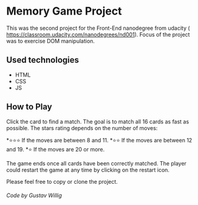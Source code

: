 # Memory Game Project
This was the second project for the Front-End nanodegree from udacity ( https://classroom.udacity.com/nanodegrees/nd001).
Focus of the project was to exercise DOM manipulation.
## Used technologies
* HTML
* CSS
* JS

## How to Play
Click the card to find a match. The goal is to match all 16 cards as fast as possible.
The stars rating depends on the number of moves:

*⭐️⭐️⭐️ If the moves are between 8 and 11.
*⭐️⭐️ If the moves are between 12 and 19.
*⭐️ If the moves are 20 or more.

The game ends once all cards have been correctly matched. The player could restart the game at any time by clicking on the restart icon.


Please feel free to copy or clone the project.

###### Code by Gustav Willig

